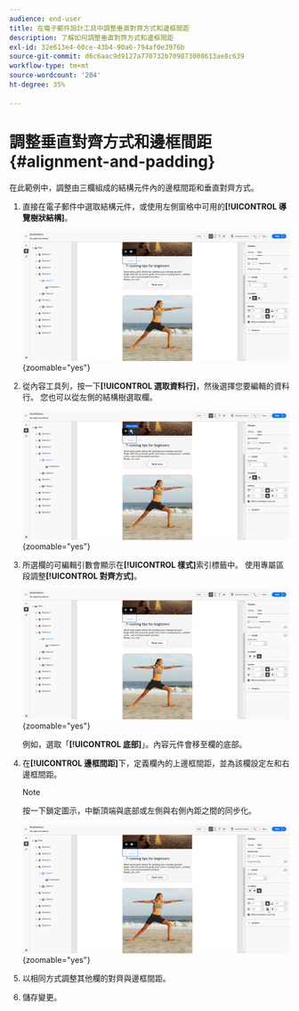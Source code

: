 ```yaml
---
audience: end-user
title: 在電子郵件設計工具中調整垂直對齊方式和邊框間距
description: 了解如何調整垂直對齊方式和邊框間距
exl-id: 32e613e4-60ce-43b4-90a6-794af0e3976b
source-git-commit: d6c6aac9d9127a770732b709873008613ae8c639
workflow-type: tm+mt
source-wordcount: '204'
ht-degree: 35%

---
```


# 調整垂直對齊方式和邊框間距 {#alignment-and-padding}

在此範例中，調整由三欄組成的結構元件內的邊框間距和垂直對齊方式。

1. 直接在電子郵件中選取結構元件，或使用左側窗格中可用的&#x200B;**[!UICONTROL 導覽樹狀結構]**。

   ![熒幕擷圖顯示導覽樹狀結構中的結構元件選取專案](assets/alignment_1.png){zoomable="yes"}

1. 從內容工具列，按一下&#x200B;**[!UICONTROL 選取資料行]**，然後選擇您要編輯的資料行。 您也可以從左側的結構樹選取欄。

   ![熒幕擷圖顯示從內容工具列選取的欄](assets/alignment_2.png){zoomable="yes"}

1. 所選欄的可編輯引數會顯示在&#x200B;**[!UICONTROL 樣式]**&#x200B;索引標籤中。 使用專屬區段調整&#x200B;**[!UICONTROL 對齊方式]**。

   ![熒幕擷圖顯示[樣式]索引標籤中的對齊調整選項](assets/alignment_3.png){zoomable="yes"}

   例如，選取「**[!UICONTROL 底部]**」。內容元件會移至欄的底部。

1. 在&#x200B;**[!UICONTROL 邊框間距]**&#x200B;下，定義欄內的上邊框間距，並為該欄設定左和右邊框間距。

   >[!NOTE]
   >
   >按一下鎖定圖示，中斷頂端與底部或左側與右側內距之間的同步化。

   ![熒幕擷圖顯示填補調整選項](assets/alignment_4.png){zoomable="yes"}

1. 以相同方式調整其他欄的對齊與邊框間距。

1. 儲存變更。
